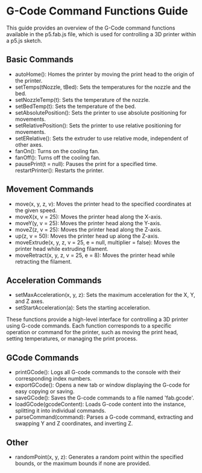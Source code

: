 # G-Code Command Functions Guide
This guide provides an overview of the G-Code command functions available in the p5.fab.js file, which is used for controlling a 3D printer within a p5.js sketch.

## Basic Commands
- autoHome(): Homes the printer by moving the print head to the origin of the printer.
- setTemps(tNozzle, tBed): Sets the temperatures for the nozzle and the bed.
- setNozzleTemp(t): Sets the temperature of the nozzle.
- setBedTemp(t): Sets the temperature of the bed.
- setAbsolutePosition(): Sets the printer to use absolute positioning for movements.
- setRelativePosition(): Sets the printer to use relative positioning for movements.
- setERelative(): Sets the extruder to use relative mode, independent of other axes.
- fanOn(): Turns on the cooling fan.
- fanOff(): Turns off the cooling fan.
- pausePrint(t = null): Pauses the print for a specified time.
restartPrinter(): Restarts the printer.

## Movement Commands
- move(x, y, z, v): Moves the printer head to the specified coordinates at the given speed.
- moveX(x, v = 25): Moves the printer head along the X-axis.
- moveY(y, v = 25): Moves the printer head along the Y-axis.
- moveZ(z, v = 25): Moves the printer head along the Z-axis.
- up(z, v = 50): Moves the printer head up along the Z-axis.
- moveExtrude(x, y, z, v = 25, e = null, multiplier = false): Moves the printer head while extruding filament.
- moveRetract(x, y, z, v = 25, e = 8): Moves the printer head while retracting the filament.

## Acceleration Commands
- setMaxAcceleration(x, y, z): Sets the maximum acceleration for the X, Y, and Z axes.
- setStartAcceleration(a): Sets the starting acceleration.

These functions provide a high-level interface for controlling a 3D printer using G-code commands. Each function corresponds to a specific operation or command for the printer, such as moving the print head, setting temperatures, or managing the print process.

## GCode Commands
- printGCode(): Logs all G-code commands to the console with their corresponding index numbers.
- exportGCode(): Opens a new tab or window displaying the G-code for easy copying or saving.
- saveGCode(): Saves the G-code commands to a file named 'fab.gcode'.
- loadGCode(gcodeContent): Loads G-code content into the instance, splitting it into individual commands.
- parseCommand(command): Parses a G-code command, extracting and swapping Y and Z coordinates, and inverting Z.

## Other
- randomPoint(x, y, z): Generates a random point within the specified bounds, or the maximum bounds if none are provided.